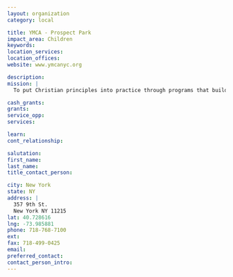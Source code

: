 ```yaml
---
layout: organization
category: local

title: YMCA - Prospect Park
impact_area: Children
keywords: 
location_services: 
location_offices: 
website: www.ymcanyc.org

description: 
mission: |
  To put Christian principles into practice through programs that build healthy spirit, mind, and body for all.

cash_grants: 
grants: 
service_opp: 
services: 

learn: 
cont_relationship: 

salutation: 
first_name: 
last_name: 
title_contact_person: 

city: New York
state: NY
address: |
  357 9th St.  
  New York NY 11215
lat: 40.728616
lng: -73.985881
phone: 718-768-7100
ext: 
fax: 718-499-0425
email: 
preferred_contact: 
contact_person_intro: 
---
```

